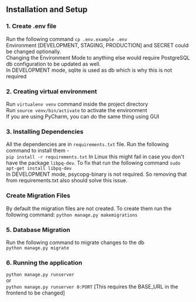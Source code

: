 ## Installation and Setup

### 1. Create .env file
Run the following command
```cp .env.example .env```         
Environment [DEVELOPMENT, STAGING, PRODUCTION] and SECRET could be changed optionally.      
Changing the Environment Mode to anything else would require PostgreSQL db configuration to be updated as well.        
In DEVELOPMENT mode, sqlite is used as db which is why this is not required
      

### 2. Creating virtual environment
Run ```virtualenv venv``` command inside the project directory       
Run ```source venv/bin/activate``` to activate the environment          
If you are using PyCharm, you can do the same thing using GUI

### 3. Installing Dependencies
All the dependencies are in ```requirements.txt``` file. Run the following command to install them -             
``` pip install -r requirements.txt ```
In Linux this might fail in case you don't have the package `libpq-dev`. To fix that run the following command
```sudo apt-get install libpq-dev``` \
In DEVELOPMENT mode, psycopg-binary is not required. So removing that from requirements.txt also should
solve this issue.

### Create Migration Files
By default the migration files are not created. To create them
run the following command:
```python manage.py makemigrations```


### 5. Database Migration
Run the following command to migrate changes to the db           
``` python manage.py migrate ```


### 6. Running the application
``` python manage.py runserver ```         
or    
``` python manage.py runserver 0:PORT ``` [This requires the BASE_URL in the frontend to be changed]
